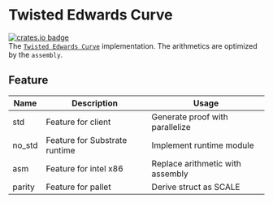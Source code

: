 # Twisted Edwards Curve
[![crates.io badge](https://img.shields.io/crates/v/zero-jubjub.svg)](https://crates.io/crates/zero-jubjub)  
The [`Twisted Edwards Curve`](https://eprint.iacr.org/2008/013.pdf) implementation. The arithmetics are optimized by the `assembly`.

## Feature

| Name | Description | Usage |
| ---- | ---- | ---- |
| std | Feature for client | Generate proof with parallelize |
| no_std | Feature for Substrate runtime | Implement runtime module |
| asm | Feature for intel x86 | Replace arithmetic with assembly |
| parity | Feature for pallet | Derive struct as SCALE |
